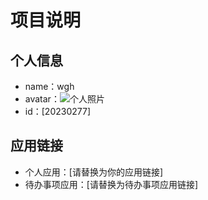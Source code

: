 # 项目说明

## 个人信息
- name：wgh
- avatar：![个人照片](path/to/your/image.jpg)
- id：[20230277]

## 应用链接
- 个人应用：[请替换为你的应用链接]
- 待办事项应用：[请替换为待办事项应用链接]
